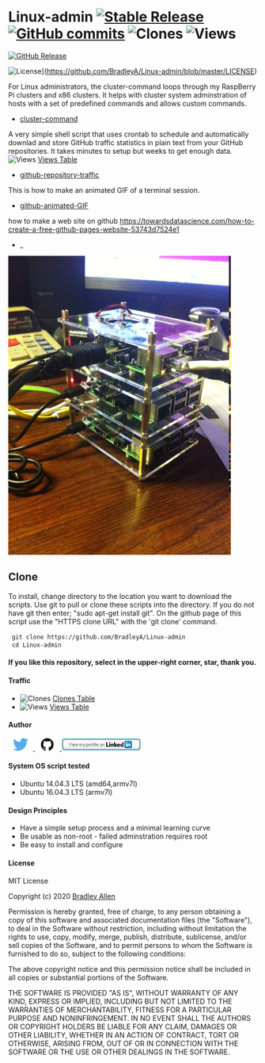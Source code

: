  # Linux-admin   [![Stable Release](https://img.shields.io/badge/Release-3.2.0-blue.svg)](https://github.com/BradleyA/Linux-admin/releases/tag/3.2.0)    [![GitHub commits](https://img.shields.io/github/commits-since/BradleyA/Linux-admin/3.2.0.svg)](https://github.com/BradleyA/Linux-admin/commits/)    <img alt="Clones" src="https://img.shields.io/static/v1?label=Clones&message=96&color=blue">    <img alt="Views" src="https://img.shields.io/static/v1?label=Views&message=1327&color=blue"> 
 
 [![GitHub Release](https://img.shields.io/github/release/BradleyA/Linux-admin.svg)](https://github.com/BradleyA/Linux-admin/releases/latest)
 
 ![License](https://img.shields.io/badge/license-MIT-green.svg?style=flat&colorB=458979)](https://github.com/BradleyA/Linux-admin/blob/master/LICENSE)
 
 
For Linux administrators, the cluster-command loops through my RaspBerry Pi clusters and x86 clusters.  It helps with cluster system adminstration of hosts with a set of predefined commands and allows custom commands.
 
  * [cluster-command](https://github.com/BradleyA/Linux-admin/tree/master/cluster-command)
  
A very simple shell script that uses crontab to schedule and automatically downlad and store GitHub traffic statistics in plain text from your GitHub repositories. It takes minutes to setup but weeks to get enough data.  <img alt="Views" src="https://img.shields.io/static/v1?label=Views&message=1327&color=blue">  [Views Table](images/view.table.md)
  
  * [github-repository-traffic](https://github.com/BradleyA/Linux-admin/tree/master/github-repository-traffic#github-repository-traffic-------------)
  
This is how to make an animated GIF of a terminal session.

  * [github-animated-GIF](https://github.com/BradleyA/Linux-admin/tree/master/github-animated-GIF)
  
  how to make a web site on github https://towardsdatascience.com/how-to-create-a-free-github-pages-website-53743d7524e1
  
  * _
 
 <img id="respberry_cluster-1" src="images/IMG_2664.JPG" width="450" >
 
 ## Clone
 
 To install, change directory to the location you want to download the scripts. Use git to pull or clone these scripts into the directory. If you do not have git then enter; "sudo apt-get install git". On the github page of this script use the "HTTPS clone URL" with the 'git clone' command.
 
     git clone https://github.com/BradleyA/Linux-admin
     cd Linux-admin
 
 #### If you like this repository, select in the upper-right corner, star, thank you.
  
 #### Traffic
  * <img alt="Clones" src="https://img.shields.io/static/v1?label=Clones&message=96&color=blue">  [Clones Table](images/clone.table.md)
  * <img alt="Views" src="https://img.shields.io/static/v1?label=Views&message=1327&color=blue">  [Views Table](images/view.table.md)
 
#### Author
 [<img id="twitter" src="images/twitter.png" width="50" a="twitter.com/bradleyaustintx/">
 ](https://twitter.com/bradleyaustintx/)   [<img id="github" src="images/github.png" width="50" a="https://github.com/BradleyA/">
 ](https://github.com/BradleyA/)    [<img src="images/linkedin.png" style="max-width:100%;" >](https://www.linkedin.com/in/bradleyhallen)
 
 #### System OS script tested
  * Ubuntu 14.04.3 LTS (amd64,armv7l)
  * Ubuntu 16.04.3 LTS (armv7l)
 
 #### Design Principles
  * Have a simple setup process and a minimal learning curve
  * Be usable as non-root - failed adminstration requires root
  * Be easy to install and configure
 
 #### License
 MIT License
 
 Copyright (c) 2020  [Bradley Allen](https://www.linkedin.com/in/bradleyhallen)
 
 Permission is hereby granted, free of charge, to any person obtaining a copy of this software and associated documentation files (the "Software"), to deal in the Software without restriction, including without limitation the rights to use, copy, modify, merge, publish, distribute, sublicense, and/or sell copies of the Software, and to permit persons to whom the Software is furnished to do so, subject to the following conditions:
 
 The above copyright notice and this permission notice shall be included in all copies or substantial portions of the Software.
 
 THE SOFTWARE IS PROVIDED "AS IS", WITHOUT WARRANTY OF ANY KIND, EXPRESS OR IMPLIED, INCLUDING BUT NOT LIMITED TO THE WARRANTIES OF MERCHANTABILITY, FITNESS FOR A PARTICULAR PURPOSE AND NONINFRINGEMENT. IN NO EVENT SHALL THE AUTHORS OR COPYRIGHT HOLDERS BE LIABLE FOR ANY CLAIM, DAMAGES OR OTHER LIABILITY, WHETHER IN AN ACTION OF CONTRACT, TORT OR OTHERWISE, ARISING FROM, OUT OF OR IN CONNECTION WITH THE SOFTWARE OR THE USE OR OTHER DEALINGS IN THE SOFTWARE.

